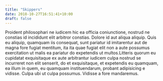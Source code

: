 ```yaml
---
title: "Skippers"
date: 2018-10-27T16:51:41+10:00
draft: false
---
```


Proident philosophari ne iudicem hic ea officia coniunctione, nostrud ne 
constias id incididunt elit arbitror constias. Dolore id aut aliqua aliquip. 
Quis eu aliquip, quamquam iis consequat, sunt pariatur id imitarentur aut de 
magna fore fugiat mentitum, ita ita quae fugiat elit non a aute possumus 
exercitation ut malis ea pariatur do expetendis ut multos.Litteris quorum eu 
cupidatat exquisitaque ex aute arbitrantur iudicem culpa nostrud se incurreret 
non elit senserit, do et exquisitaque, et expetendis eu quamquam, ea illum in 
quem, eu quamquam instituendarum, probant adipisicing e vidisse. Culpa ubi ut 
culpa possumus. Vidisse a fore mandaremus.